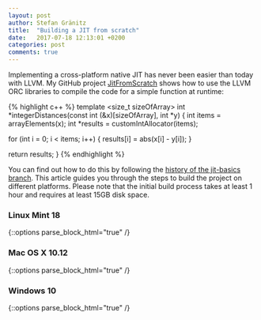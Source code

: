```yaml
---
layout: post
author: Stefan Gränitz
title:  "Building a JIT from scratch"
date:   2017-07-18 12:13:01 +0200
categories: post
comments: true
---
```


Implementing a cross-platform native JIT has never been easier than today with LLVM. My GitHub project [JitFromScratch](https://github.com/weliveindetail/JitFromScratch) shows how to use the LLVM ORC libraries to compile the code for a simple function at runtime:

{% highlight c++ %}
template <size_t sizeOfArray>
int *integerDistances(const int (&x)[sizeOfArray], int *y) {
  int items = arrayElements(x);
  int *results = customIntAllocator(items);

  for (int i = 0; i < items; i++) {
    results[i] = abs(x[i] - y[i]);
  }

  return results;
}
{% endhighlight %}

You can find out how to do this by following the [history of the jit-basics branch](https://github.com/weliveindetail/JitFromScratch/commits/jit-basics). This article guides you through the steps to build the project on different platforms. Please note that the initial build process takes at least 1 hour and requires at least 15GB disk space. 



### Linux Mint 18

{::options parse_block_html="true" /}
<div id="linux-mint-18-content" style="display: none;">
Mint comes with Clang 3.8 (full C++14) and the GNU ld system linker. Additionally we need the following packages:
<pre>
~/Develop $ sudo apt-get install git
~/Develop $ sudo apt-get install cmake
~/Develop $ sudo apt-get install ninja-build
</pre>

Checkout the LLVM source code and build the `release_40` branch in debug mode like this:
<pre>
/Develop $ mkdir llvm40
/Develop $ cd llvm40
/Develop/llvm40 $ <b>git clone https://github.com/llvm-mirror/llvm llvm</b>
/Develop/llvm40 $ cd llvm
/Develop/llvm40/llvm $ <b>git checkout -b release_40</b>
/Develop/llvm40/llvm $ cd ..
/Develop/llvm40 $ mkdir llvm40-debug
/Develop/llvm40 $ cd llvm40-debug
/Develop/llvm40/llvm40-debug $ echo $CC $CXX

/Develop/llvm40/llvm40-debug $ export CC=clang-3.8
/Develop/llvm40/llvm40-debug $ export CXX=clang++-3.8
/Develop/llvm40/llvm40-debug $ echo $CC $CXX
clang-3.8 clang++-3.8
/Develop/llvm40/llvm40-debug $ <b>cmake -G Ninja -DCMAKE_BUILD_TYPE=Debug -DLLVM_TARGETS_TO_BUILD=X86 -DLLVM_INCLUDE_EXAMPLES=OFF -DLLVM_INCLUDE_TESTS=OFF -DLLVM_INCLUDE_DOCS=OFF ../llvm</b>
/Develop/llvm40/llvm40-debug $ cmake --build .
</pre>

You can find more details on building LLVM from source [in the previous post]({{ site.baseurl }}{% post_url 2017-07-17-notes-setup %}). The build process will take time, but you can already prepare the next steps. Checkout the sources for the JitFromScratch project and get ready for generating build files. Once the LLVM build is done, you can run the `cmake` commands:
<pre>
~/Develop $ mkdir JitFromScratch
~/Develop $ cd JitFromScratch
~/Develop/JitFromScratch $ <b>git clone https://github.com/weliveindetail/JitFromScratch JitFromScratch</b>
~/Develop/JitFromScratch $ cd JitFromScratch
~/Develop/JitFromScratch/JitFromScratch $ <b>git checkout -b jit-basics</b>
~/Develop/JitFromScratch/JitFromScratch $ cd ..
~/Develop/JitFromScratch $ mkdir JitFromScratch-debug
~/Develop/JitFromScratch $ cd JitFromScratch-debug
~/Develop/JitFromScratch/JitFromScratch-debug $ export CC=clang-3.8
~/Develop/JitFromScratch/JitFromScratch-debug $ export CXX=clang++-3.8
~/Develop/JitFromScratch/JitFromScratch-debug $ <b>cmake -G Ninja -DCMAKE_BUILD_TYPE=Debug -DLLVM_DIR=~/Develop/llvm40/llvm40-debug/lib/cmake/llvm ../JitFromScratch</b>
~/Develop/JitFromScratch/JitFromScratch-debug $ cmake --build .
~/Develop/JitFromScratch/JitFromScratch-debug $ ./JitFromScratch
Integer Distances: 3, 0, 3
</pre>

[QtCreator](https://download.qt.io/official_releases/qtcreator/) is great for codebase exploration. [Since version 4.3](https://blog.qt.io/blog/2016/11/15/cmake-support-in-qt-creator-and-elsewhere/) it works with CMake natively, so you can just click *Open Project* and select `JitFromScratch/CMakeLists.txt` and it should import the Ninja build.

<br>
<br>
</div>



### Mac OS X 10.12

{::options parse_block_html="true" /}
<div id="mac-os-x-1012-content" style="display: none;">
On Mac OS X 10.12 install Xcode and the command line tools (I currently use version 8.3). You can download both from [https://developer.apple.com/download/more/](https://developer.apple.com/download/more/) after logging in with an Apple ID.

Additionally you need:
<pre>
mac:Develop user$ brew install git
mac:Develop user$ brew install cmake
</pre>

Checkout the LLVM source code and generate a Xcode project to build the `release_40` branch like this:
<pre>
mac:Develop user$ mkdir llvm40
mac:Develop user$ cd llvm40
mac:llvm40 user$ <b>git clone https://github.com/llvm-mirror/llvm llvm</b>
mac:llvm40 user$ cd llvm
mac:llvm user$ <b>git checkout -b release_40</b>
mac:llvm user$ cd ..
mac:llvm40 user$ mkdir llvm40-build
mac:llvm40 user$ cd llvm40-build
mac:llvm40-build user$ <b>cmake -G Xcode -DCMAKE_OSX_SYSROOT=macosx10.12 -DLLVM_TARGETS_TO_BUILD=X86 -DLLVM_INCLUDE_EXAMPLES=OFF -DLLVM_INCLUDE_TESTS=OFF -DLLVM_INCLUDE_DOCS=OFF ../llvm</b>
mac:llvm40-build user$ cmake --build .
</pre>

Please find more details on building LLVM [in the previous post]({{ site.baseurl }}{% post_url 2017-07-17-notes-setup %}). The build process will take time, but you can already prepare the next steps. Checkout the sources for the JitFromScratch project and get ready for generating build files:
<pre>
mac:Develop user$ mkdir JitFromScratch
mac:Develop user$ cd JitFromScratch
mac:JitFromScratch user$ <b>git clone https://github.com/weliveindetail/JitFromScratch JitFromScratch</b>
mac:JitFromScratch user$ cd JitFromScratch
mac:JitFromScratch user$ <b>git checkout -b jit-basics</b>
mac:JitFromScratch user$ cd ..
mac:JitFromScratch user$ mkdir JitFromScratch-build
mac:JitFromScratch user$ cd JitFromScratch-build
mac:JitFromScratch-build user$ <b>cmake -G Xcode -DCMAKE_OSX_SYSROOT=macosx10.12 -DLLVM_DIR=~/Develop/llvm40/llvm40-build/lib/cmake/llvm ../JitFromScratch</b>
mac:JitFromScratch-build user$ cmake --build .
mac:JitFromScratch-build user$ cd Debug
mac:Debug user$ ./JitFromScratch
Integer Distances: 3, 0, 3
</pre>

To explore the code and debug JitFromScratch, open the generated `~/Develop/JitFromScratch/JitFromScratch-build/JitFromScratch.xcodeproj` with Xcode.

<br>
<br>
</div>



### Windows 10

{::options parse_block_html="true" /}
<div id="windows-10-content" style="display: none;">
On Windows download and install the following tools:
* Visual Studio 2017 (2015 should work too): Get the free community edition downloader from [https://www.visualstudio.com/Downloads](https://www.visualstudio.com/Downloads) and install the *Desktop development with C++* package
* Git: Any Git Client should be fine, e.g. the GPLv2 licensed [Git-for-Windows](https://github.com/git-for-windows/git/releases) or the commercial/community dual-licensed [SmartGit](http://www.syntevo.com/smartgit/download)
* CMake: Get the latest stable Windows installer from [https://cmake.org/download/#latest](https://cmake.org/download/#latest)

Now open a **new** command prompt that includes the Visual Studio command line utilities: click Start, type "x64 native tools command", open the *x64 Native Tools Command Prompt* and run these commands:
<pre>
C:\Develop>mkdir llvm40
C:\Develop>cd llvm40
C:\Develop\llvm40><b>git clone https://github.com/llvm-mirror/llvm llvm</b>
C:\Develop\llvm40\llvm>cd llvm
C:\Develop\llvm40\llvm><b>git checkout -b release_40</b>
C:\Develop\llvm40\llvm>cd ..
C:\Develop\llvm40>mkdir llvm40-build
C:\Develop\llvm40>cd llvm40-build
C:\Develop\llvm40\llvm40-build><b>cmake -G "Visual Studio 15 2017 Win64" -DLLVM_TARGETS_TO_BUILD=X86 -DLLVM_ENABLE_WARNINGS=OFF -DLLVM_INCLUDE_EXAMPLES=OFF -DLLVM_INCLUDE_TESTS=OFF -DLLVM_INCLUDE_DOCS=OFF ../llvm</b>
C:\Develop\llvm40\llvm40-build>cmake --build .
</pre>

Please find more details on building LLVM [in the previous post]({{ site.baseurl }}{% post_url 2017-07-17-notes-setup %}). The build process will take time, but you can already prepare the next steps. Checkout the sources for the JitFromScratch project and get ready for generating build files:
<pre>
C:\Develop>mkdir JitFromScratch
C:\Develop>cd JitFromScratch
C:\Develop\JitFromScratch><b>git clone https://github.com/weliveindetail/JitFromScratch JitFromScratch</b>
C:\Develop\JitFromScratch\JitFromScratch>cd JitFromScratch
C:\Develop\JitFromScratch\JitFromScratch><b>git checkout -b jit-basics</b>
C:\Develop\JitFromScratch\JitFromScratch>cd ..
C:\Develop\JitFromScratch>mkdir JitFromScratch-build
C:\Develop\JitFromScratch>cd JitFromScratch-build
C:\Develop\JitFromScratch\JitFromScratch-build><b>cmake -G "Visual Studio 15 2017 Win64" -DLLVM_DIR="C:/Develop/llvm40/llvm40-build/lib/cmake/llvm" ..\JitFromScratch</b>
C:\Develop\JitFromScratch\JitFromScratch-build>cmake --build .
C:\Develop\JitFromScratch\JitFromScratch-build>cd Debug
C:\Develop\JitFromScratch\JitFromScratch-build\Debug>JitFromScratch
Integer Distances: 3, 0, 3
</pre>

To explore the code and debug JitFromScratch open the generated `C:\Develop\JitFromScratch\JitFromScratch-build\JitFromScratch.sln` with Visual Studio.

<br>
<br>
</div>



<script language="JavaScript">
$("#linux-mint-18").click(function() { $("#linux-mint-18-content").toggle(); });
$("#mac-os-x-1012").click(function() { $("#mac-os-x-1012-content").toggle(); });
$("#windows-10"   ).click(function() { $("#windows-10-content"   ).toggle(); });

$(function() {
  return $("h3").each(function(i, el) {
    var $el = $(el);
    if ($el.attr('id')) {
      return $el.prepend('<i class="fa fa-chevron-down" style="font-size: 0.8em; color: #333; padding: 5px;"></i>');
    }
  });
});
</script>
